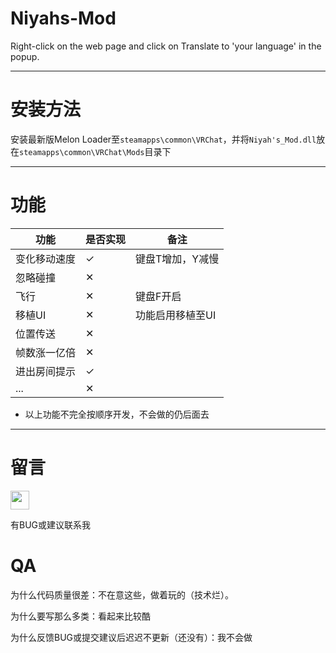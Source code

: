 # Niyahs-Mod
Right-click on the web page and click on Translate to 'your language' in the popup.

---
# 安装方法
安装最新版Melon Loader至`steamapps\common\VRChat`，并将`Niyah's_Mod.dll`放在`steamapps\common\VRChat\Mods`目录下

---
# 功能
| 功能 | 是否实现 | 备注 |
| - | - | - |
| 变化移动速度 | ✓ | 键盘T增加，Y减慢
| 忽略碰撞 | ✕ |
| 飞行 | ✕ | 键盘F开启|关闭
| 移植UI | ✕ | 功能启用移植至UI
| 位置传送 | ✕ | 
| 帧数涨一亿倍 | ✕ |
| 进出房间提示 | ✓ | 
| ... | ✕ | 

- 以上功能不完全按顺序开发，不会做的仍后面去

---
# 留言
<p>
<a href="https://discordapp.com/users/774129741422788618"><img border="0" src="https://s3.bmp.ovh/imgs/2022/06/17/431929905ac3837e.png" width=30/></a>
</p>
有BUG或建议联系我

# QA

为什么代码质量很差：不在意这些，做着玩的（技术烂）。

为什么要写那么多类：看起来比较酷

为什么反馈BUG或提交建议后迟迟不更新（还没有）：我不会做
